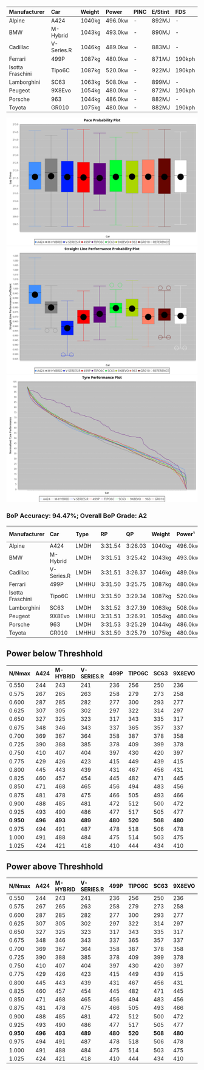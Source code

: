 | Manufacturer     | Car        | Weight | Power   | PINC    | E/Stint | FDS     |
|:-|:-|:-|:-|:-|:-|:-|
| Alpine           | A424       | 1040kg | 496.0kw |    -    | 892MJ   |    -    |
| BMW              | M-Hybrid   | 1043kg | 493.0kw |    -    | 890MJ   |    -    |
| Cadillac         | V-Series.R | 1046kg | 489.0kw |    -    | 883MJ   |    -    |
| Ferrari          | 499P       | 1087kg | 480.0kw |    -    | 871MJ   | 190kph  |
| Isotta Fraschini | Tipo6C     | 1087kg | 520.0kw |    -    | 922MJ   | 190kph  |
| Lamborghini      | SC63       | 1063kg | 508.0kw |    -    | 899MJ   |    -    |
| Peugeot          | 9X8Evo     | 1054kg | 480.0kw |    -    | 872MJ   | 190kph  |
| Porsche          | 963        | 1044kg | 486.0kw |    -    | 882MJ   |    -    |
| Toyota           | GR010      | 1075kg | 480.0kw |    -    | 882MJ   | 190kph  |

![PACECHART](./IMG/AUTO.png)
![STRAIGHTLINEPERFORMANCECHART](./IMG/AUTO_sp.png)
![TYREPERFORMANCECHART](./IMG/AUTO_tw.png)

### BoP Accuracy: 94.47%; Overall BoP Grade: A2
| Manufacturer     | Car        | Type  | RP      | QP      | Weight | Power¹  | Threshhold | PINC    | Power²   | E/Stint | AVG Vmax  | FDS     | RDLC | L/Stint | BOP-Grade | Model Accuracy | Model Points | Match%  | SimDiff |
|:-|:-|:-|:-|:-|:-|:-|:-|:-|:-|:-|:-|:-|:-|:-|:-|:-|:-|:-|:-|
| Alpine           | A424       | LMDH  | 3:31.54 | 3:26.03 | 1040kg | 496.0kw | 0.0kph     |    -    | 496.00kw |  892MJ  | 331.68kph |    -    | 1.01 | 12      | ~A1       | 99.61%         | 762          | 98.25%  | #       |
| BMW              | M-Hybrid   | LMDH  | 3:31.51 | 3:25.42 | 1043kg | 493.0kw | 0.0kph     |    -    | 493.00kw |  890MJ  | 328.69kph |    -    | 1.01 | 12      | ~A1       | 100.00%        | 1826         | 97.01%  | #       |
| Cadillac         | V-Series.R | LMDH  | 3:31.51 | 3:26.37 | 1046kg | 489.0kw | 0.0kph     |    -    | 489.00kw |  883MJ  | 324.39kph |    -    | 1.01 | 12      | ~A1       | 99.00%         | 3184         | 100.00% | ±0.23s  |
| Ferrari          | 499P       | LMHHU | 3:31.50 | 3:25.75 | 1087kg | 480.0kw | 0.0kph     |    -    | 480.00kw |  871MJ  | 323.05kph | 190kph  | 1.01 | 12      | ~A1       | 98.07%         | 3550         | 100.00% | ±0.04s  |
| Isotta Fraschini | Tipo6C     | LMHHU | 3:31.50 | 3:29.34 | 1087kg | 520.0kw | 0.0kph     |    -    | 520.00kw |  922MJ  | 328.49kph | 190kph  | 1.01 | 12      | +D1       | 96.81%         | 91           | 65.71%  | #       |
| Lamborghini      | SC63       | LMDH  | 3:31.52 | 3:27.39 | 1063kg | 508.0kw | 0.0kph     |    -    | 508.00kw |  899MJ  | 329.00kph |    -    | 1.02 | 12      | ~A1       | 100.00%        | 529          | 95.60%  | #       |
| Peugeot          | 9X8Evo     | LMHHU | 3:31.51 | 3:26.91 | 1054kg | 480.0kw | 0.0kph     |    -    | 480.00kw |  872MJ  | 326.45kph | 190kph  | 1.00 | 12      | +A2       | 99.21%         | 377          | 93.69%  | #       |
| Porsche          | 963        | LMDH  | 3:31.53 | 3:25.29 | 1044kg | 486.0kw | 0.0kph     |    -    | 486.00kw |  882MJ  | 326.26kph |    -    | 1.01 | 12      | ~A1       | 99.96%         | 10176        | 100.00% | ±0.11s  |
| Toyota           | GR010      | LMHHU | 3:31.50 | 3:25.79 | 1075kg | 480.0kw | 0.0kph     |    -    | 480.00kw |  882MJ  | 323.87kph | 190kph  | 1.01 | 12      | ~A1       | 99.95%         | 5509         | 100.00% | ±0.15s  |

## Power below Threshhold
| N/Nmax    | A424    | M-HYBRID | V-SERIES.R | 499P    | TIPO6C  | SC63    | 9X8EVO  | 963     | GR010   |
|:-|:-|:-|:-|:-|:-|:-|:-|:-|:-|
|  0.550    |  244    |  243     |  241       |  236    |  256    |  250    |  236    |  239    |  236    |
|  0.575    |  267    |  265     |  263       |  258    |  279    |  273    |  258    |  261    |  258    |
|  0.600    |  287    |  285     |  282       |  277    |  300    |  293    |  277    |  281    |  277    |
|  0.625    |  307    |  305     |  302       |  297    |  322    |  314    |  297    |  301    |  297    |
|  0.650    |  327    |  325     |  323       |  317    |  343    |  335    |  317    |  321    |  317    |
|  0.675    |  348    |  346     |  343       |  337    |  365    |  357    |  337    |  341    |  337    |
|  0.700    |  369    |  367     |  364       |  358    |  387    |  378    |  358    |  362    |  358    |
|  0.725    |  390    |  388     |  385       |  378    |  409    |  399    |  378    |  383    |  378    |
|  0.750    |  410    |  407     |  404       |  397    |  430    |  420    |  397    |  402    |  397    |
|  0.775    |  429    |  426     |  423       |  415    |  449    |  439    |  415    |  420    |  415    |
|  0.800    |  445    |  443     |  439       |  431    |  467    |  456    |  431    |  436    |  431    |
|  0.825    |  460    |  457     |  454       |  445    |  482    |  471    |  445    |  451    |  445    |
|  0.850    |  471    |  468     |  465       |  456    |  494    |  483    |  456    |  462    |  456    |
|  0.875    |  481    |  478     |  475       |  466    |  505    |  493    |  466    |  472    |  466    |
|  0.900    |  488    |  485     |  481       |  472    |  512    |  500    |  472    |  478    |  472    |
|  0.925    |  493    |  490     |  486       |  477    |  517    |  505    |  477    |  483    |  477    |
| **0.950** | **496** | **493**  | **489**    | **480** | **520** | **508** | **480** | **486** | **480** |
|  0.975    |  494    |  491     |  487       |  478    |  518    |  506    |  478    |  484    |  478    |
|  1.000    |  491    |  488     |  484       |  475    |  514    |  503    |  475    |  481    |  475    |
|  1.025    |  424    |  421     |  418       |  410    |  444    |  434    |  410    |  415    |  410    |

## Power above Threshhold
| N/Nmax    | A424    | M-HYBRID | V-SERIES.R | 499P    | TIPO6C  | SC63    | 9X8EVO  | 963     | GR010   |
|:-|:-|:-|:-|:-|:-|:-|:-|:-|:-|
|  0.550    |  244    |  243     |  241       |  236    |  256    |  250    |  236    |  239    |  236    |
|  0.575    |  267    |  265     |  263       |  258    |  279    |  273    |  258    |  261    |  258    |
|  0.600    |  287    |  285     |  282       |  277    |  300    |  293    |  277    |  281    |  277    |
|  0.625    |  307    |  305     |  302       |  297    |  322    |  314    |  297    |  301    |  297    |
|  0.650    |  327    |  325     |  323       |  317    |  343    |  335    |  317    |  321    |  317    |
|  0.675    |  348    |  346     |  343       |  337    |  365    |  357    |  337    |  341    |  337    |
|  0.700    |  369    |  367     |  364       |  358    |  387    |  378    |  358    |  362    |  358    |
|  0.725    |  390    |  388     |  385       |  378    |  409    |  399    |  378    |  383    |  378    |
|  0.750    |  410    |  407     |  404       |  397    |  430    |  420    |  397    |  402    |  397    |
|  0.775    |  429    |  426     |  423       |  415    |  449    |  439    |  415    |  420    |  415    |
|  0.800    |  445    |  443     |  439       |  431    |  467    |  456    |  431    |  436    |  431    |
|  0.825    |  460    |  457     |  454       |  445    |  482    |  471    |  445    |  451    |  445    |
|  0.850    |  471    |  468     |  465       |  456    |  494    |  483    |  456    |  462    |  456    |
|  0.875    |  481    |  478     |  475       |  466    |  505    |  493    |  466    |  472    |  466    |
|  0.900    |  488    |  485     |  481       |  472    |  512    |  500    |  472    |  478    |  472    |
|  0.925    |  493    |  490     |  486       |  477    |  517    |  505    |  477    |  483    |  477    |
| **0.950** | **496** | **493**  | **489**    | **480** | **520** | **508** | **480** | **486** | **480** |
|  0.975    |  494    |  491     |  487       |  478    |  518    |  506    |  478    |  484    |  478    |
|  1.000    |  491    |  488     |  484       |  475    |  514    |  503    |  475    |  481    |  475    |
|  1.025    |  424    |  421     |  418       |  410    |  444    |  434    |  410    |  415    |  410    |
